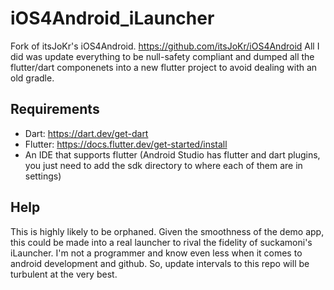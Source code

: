 # iOS4Android_iLauncher
Fork of  itsJoKr's iOS4Android. https://github.com/itsJoKr/iOS4Android
All I did was update everything to be null-safety compliant and dumped all the flutter/dart componenets into a new flutter project to avoid dealing with an old gradle.

## Requirements
- Dart: https://dart.dev/get-dart
- Flutter: https://docs.flutter.dev/get-started/install
- An IDE that supports flutter (Android Studio has flutter and dart plugins, you just need to add the sdk directory to where each of them are in settings)

## Help
This is highly likely to be orphaned.
Given the smoothness of the demo app, this could be made into a real launcher to rival the fidelity of suckamoni's iLauncher.
I'm not a programmer and know even less when it comes to android development and github. So, update intervals to this repo will be turbulent at the very best.
